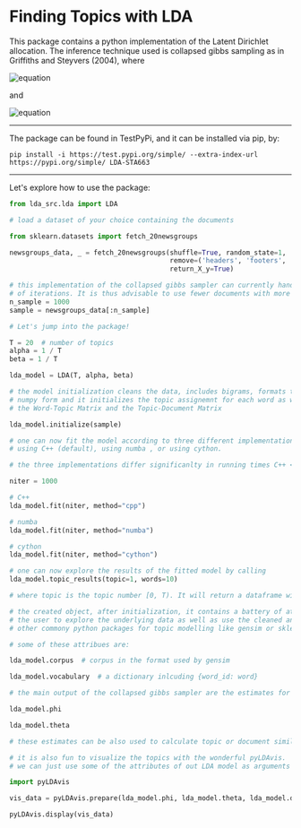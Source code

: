 # Finding Topics with LDA

This package contains a python implementation of the Latent Dirichlet allocation. The inference technique used is collapsed gibbs sampling as in Griffiths and Steyvers (2004), where

![equation](https://latex.codecogs.com/svg.image?P\left(z_{i}=j&space;\mid&space;\mathbf{z}_{-i},&space;\mathbf{w}\right)&space;\propto&space;\frac{n_{-i,&space;j}^{\left(w_{i}\right)}&plus;\beta}{n_{-i,&space;j}^{(\cdot)}&plus;W&space;\beta}&space;\frac{n_{-i,&space;j}^{\left(d_{i}\right)}&plus;\alpha}{n_{-i,&space;n}^{\left(d_{i}\right)}&plus;T&space;\alpha})

and

![equation](https://latex.codecogs.com/svg.image?\begin{array}{l}\hat{\phi}_{j}^{(w)}=\frac{n_{j}^{(\text&space;{w})}&plus;\beta}{n_{j}^{(\cdot)}&plus;W&space;\beta}&space;\\\hat{\theta}_{j}^{(d)}=\frac{n_{j}^{(d)}&plus;\alpha}{n^{(d)}&plus;T&space;\alpha}\end{array})

---

The package can be found in TestPyPi, and it can be installed via pip, by: 

```
pip install -i https://test.pypi.org/simple/ --extra-index-url https://pypi.org/simple/ LDA-STA663
```

---


Let's explore how to use the package:

```python
from lda_src.lda import LDA

# load a dataset of your choice containing the documents 

from sklearn.datasets import fetch_20newsgroups

newsgroups_data, _ = fetch_20newsgroups(shuffle=True, random_state=1,
                                        remove=('headers', 'footers', 'quotes'),
                                        return_X_y=True)

# this implementation of the collapsed gibbs sampler can currently handle many documents only when using a limited number
# of iterations. It is thus advisable to use fewer documents with more iterations
n_sample = 1000
sample = newsgroups_data[:n_sample]

# Let's jump into the package!

T = 20  # number of topics
alpha = 1 / T
beta = 1 / T

lda_model = LDA(T, alpha, beta)

# the model initialization cleans the data, includes bigrams, formats the documents in compressed 
# numpy form and it initializes the topic assignemnt for each word as well as 
# the Word-Topic Matrix and the Topic-Document Matrix

lda_model.initialize(sample)

# one can now fit the model according to three different implementations: 
# using C++ (default), using numba , or using cython. 

# the three implementations differ significanlty in running times C++ << numba << cython

niter = 1000

# C++
lda_model.fit(niter, method="cpp")

# numba
lda_model.fit(niter, method="numba")

# cython
lda_model.fit(niter, method="cython")

# one can now explore the results of the fitted model by calling
lda_model.topic_results(topic=1, words=10)

# where topic is the topic number [0, T). It will return a dataframe with the top words for the selected topic.

# the created object, after initialization, it contains a battery of attributes that sllow
# the user to explore the underlying data as well as use the cleaned and processed data as input in
# other commony python packages for topic modelling like gensim or sklearn.

# some of these attribues are:

lda_model.corpus  # corpus in the format used by gensim

lda_model.vocabulary  # a dictionary inlcuding {word_id: word}

# the main output of the collapsed gibbs sampler are the estimates for phi and theta:

lda_model.phi

lda_model.theta

# these estimates can be also used to calculate topic or document similarities.

# it is also fun to visualize the topics with the wonderful pyLDAvis. 
# we can just use some of the attributes of out LDA model as arguments for pyLDAvis. 

import pyLDAvis

vis_data = pyLDAvis.prepare(lda_model.phi, lda_model.theta, lda_model.doc_length, lda_model.vocab, lda_model.term_frequency)

pyLDAvis.display(vis_data)
```